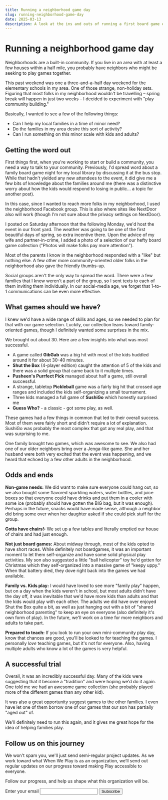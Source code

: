 ```yaml
---
title: Running a neighborhood game day
slug: running-neighborhood-game-day
date: 2025-03-13
description: A look at the ins and outs of running a first board game event in a local neighborhood.
---
```


# Running a neighborhood game day

Neighborhoods are a built-in community. If you live in an area with at least a few houses within a half mile, you probably have neighbors who might be seeking to play games together.

This past weekend was one a three-and-a-half day weekend for the elementary schools in my area. One of those strange, non-holiday sets. Figuring that most folks in my neighborhood wouldn't be travelling – spring break will happen in just two weeks – I decided to experiment with "play community building."

Basically, I wanted to see a few of the following things:

* Can I help my local families in a time of minor need?
* Do the families in my area desire this sort of activity?
* Can I run something on this minor scale with kids and adults?

## Getting the word out

First things first, when you're working to start or build a community, you need a way to talk to your community. Previously, I'd spread word about a family board game night for my local library by discussing it at the bus stop. While that hadn't yielded any new attendees to the event, it did give me a few bits of knowledge about the families around me (there was a distinctive worry about how the kids would respond to losing in public... a topic for another post).

In this case, since I wanted to reach more folks in my neighborhood, I used the neighborhood Facebook group. This is also where sites like NextDoor also will work (though I'm not sure about the privacy settings on NextDoor). 

I posted on Saturday afternoon that the following Monday, we'd host the event in our front yard. The weather was going to be one of the first beautiful days of spring, so extra incentive there. Upon the advice of my wife and partner-in-crime, I added a photo of a selection of our hefty board game collection ("Photos will make folks pay more attention").

Most of the parents I know in the neighborhood responded with a "like" but nothing else. A few other more community-oriented older folks in the neighborhood also gave the friendly thumbs-up.

Social groups aren't the only way to spread the word. There were a few families that I knew weren't a part of the group, so I sent texts to each of them inviting them individually. In our social-media age, we forget that 1-to-1 communications can be even more effective.

## What games should we have?

I knew we'd have a wide range of skills and ages, so we needed to plan for that with our game selection. Luckily, our collection leans toward family-oriented games, though I definitely wanted some surprises in the mix.

We brought out about 30. Here are a few insights into what was most successful.

* A game called **GibGab** was a big hit with most of the kids huddled around it for about 30-40 minutes.
* **Shut the Box** (4-player edition) caught the attention of 5 of the kids and there was a solid group that came back to it multiple times.
* **Pusheen's Purrfect Pick** managed about half a game, still overall successful.
* A strange, tabletop **Pickleball** game was a fairly big hit that crossed age ranges and included the kids self-organizing a small tournament.
* Three kids managed a full game of **SushiGo** which honestly surprised me
* **Guess Who?** - a classic - got some play, as well.

These games had a few things in common that led to their overall success. Most of them were fairly short and didn't require a lot of explanation. SushiGo was probably the most complex that got any real play, and that was surprising to me.

One family brought two games, which was awesome to see. We also had one of our older neighbors bring over a Jenga-like game. She and her husband were both very excited that the event was happening, and we heard that echoed by a few other adults in the neighborhood.

## Odds and ends

**Non-game needs:** We did want to make sure everyone could hang out, so we also bought some flavored sparkling waters, water bottles, and juice boxes so that everyone could have drinks and put them in a cooler with some ice (probably should have gotten the BIG bag, but it was enough). Perhaps in the future, snacks would have made sense, although a neighbor did bring some over when her daughter asked if she could pick stuff for the group.

**Gotta have chairs!:** We set up a few tables and literally emptied our house of chairs and had just enough.

**Not just board games:** About midway through, most of the kids opted to have short races. While definitely not boardgames, it was an important moment to let them self-organize and have some solid physical play activities. My son also suggested a little "ball helicopter" toy he'd gotten for Christmas which they self-organized into a massive game of "keepy uppy." When that battery died, they dove right back into the games we had available.

**Family vs. Kids play:** I would have loved to see more "family play" happen, but on a day when the kids weren't in school, but most adults didn't have the day off, it was inevitable that we'd have more kids than adults and that the kids would play with each other. The adults we did have over enjoyed Shut the Box quite a bit, as well as just hanging out with a bit of "shared neighborhood parenting" to keep an eye on everyone (also definitely it's own form of play). In the future, we'll work on a time for more neighbors and adults to take part.

**Prepared to teach:** If you look to run your own mini-community play day, know that chances are good, you'll be looked to for teaching the games. I personally *love* teaching games, but it's not for everyone. Also, having multiple adults who know a lot of the games is very helpful.

## A successful trial

Overall, it was an incredibly successful day. Many of the kids were suggesting that it become a "tradition" and were hoping we'd do it again. One told me we had an awesome game collection (she probably played more of the different games than any other kid).

It was also a great opportunity suggest games to the other families. I even have let one of them borrow one of our games that our son has partially "aged out" of. 

We'll definitely need to run this again, and it gives me great hope for the idea of helping families play.



<form
  action="https://buttondown.com/api/emails/embed-subscribe/when-we-play"
  method="post"
  target="popupwindow"
  onsubmit="window.open('https://buttondown.com/when-we-play', 'popupwindow')"
  class="embeddable-buttondown-form"
>
  <h2 class="mt-2">Follow us on this journey</h2>
  <p>
    We won't spam you, we'll just send semi-regular project updates. As we work
    toward what When We Play is as an organization, we’ll send out regular
    updates on our progress toward making Play accessible to everyone.
  </p>

  <p>Follow our progress, and help us shape what this organization will be.</p>
  <label for="bd-email">Enter your email</label>
  <input type="email" name="email" id="bd-email" />

  <input type="submit" value="Subscribe" />
</form>